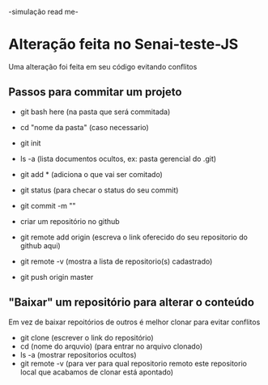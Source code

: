 -simulação read me-

# Alteração feita no Senai-teste-JS
Uma alteração foi feita em seu código evitando conflitos

## Passos para commitar um projeto
- git bash here (na pasta que será commitada)
- cd "nome da pasta" (caso necessario)
- git init 
- ls -a (lista documentos ocultos, ex: pasta gerencial do .git)
- git add * (adiciona o que vai ser comitado)
- git status (para checar o status do seu commit)
- git commit -m "" 

- criar um repositório no github
- git remote add origin (escreva o link oferecido do seu repositorio do github aqui)
- git remote -v (mostra a lista de repositorio(s) cadastrado)
- git push origin master

## "Baixar" um repositório para alterar o conteúdo
Em vez de baixar repoitórios de outros é melhor clonar para evitar conflitos

- git clone (escrever o link do repositório)
- cd (nome do arquvio) (para entrar no arquivo clonado)
- ls -a (mostrar repositorios ocultos)
- git remote -v (para ver para qual repositorio remoto este repositorio local que acabamos de clonar está apontado)
